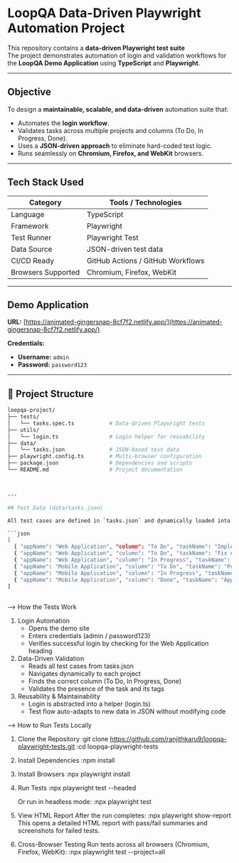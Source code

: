 # LoopQA Data-Driven Playwright Automation Project

This repository contains a **data-driven Playwright test suite**  
The project demonstrates automation of login and validation workflows for the **LoopQA Demo Application** using **TypeScript** and **Playwright**.

---

## Objective

To design a **maintainable, scalable, and data-driven** automation suite that:
- Automates the **login workflow**.
- Validates tasks across multiple projects and columns (To Do, In Progress, Done).
- Uses a **JSON-driven approach** to eliminate hard-coded test logic.
- Runs seamlessly on **Chromium, Firefox, and WebKit** browsers.

---

## Tech Stack Used

| Category | Tools / Technologies |
|-----------|----------------------|
| Language | TypeScript |
| Framework | Playwright |
| Test Runner | Playwright Test |
| Data Source | JSON-driven test data |
| CI/CD Ready | GitHub Actions / GitHub Workflows |
| Browsers Supported | Chromium, Firefox, WebKit |

---

## Demo Application

**URL:** [https://animated-gingersnap-8cf7f2.netlify.app/](https://animated-gingersnap-8cf7f2.netlify.app/)

**Credentials:**
- **Username:** `admin`  
- **Password:** `password123`

---

## 📂 Project Structure

```bash
loopqa-project/
├── tests/
│   └── tasks.spec.ts           # Data-driven Playwright tests
├── utils/
│   └── login.ts                # Login helper for reusability
├── data/
│   └── tasks.json              # JSON-based test data
├── playwright.config.ts        # Multi-browser configuration
├── package.json                # Dependencies and scripts
└── README.md                   # Project documentation



---

## Test Data (data/tasks.json)

All test cases are defined in `tasks.json` and dynamically loaded into the Playwright suite.

```json
[
  { "appName": "Web Application", "column": "To Do", "taskName": "Implement user authentication", "tags": ["Feature", "High Priority"] },
  { "appName": "Web Application", "column": "To Do", "taskName": "Fix navigation bug", "tags": ["Bug"] },
  { "appName": "Web Application", "column": "In Progress", "taskName": "Design system updates", "tags": ["Design"] },
  { "appName": "Mobile Application", "column": "To Do", "taskName": "Push notification system", "tags": ["Feature"] },
  { "appName": "Mobile Application", "column": "In Progress", "taskName": "Offline mode", "tags": ["Feature", "High Priority"] },
  { "appName": "Mobile Application", "column": "Done", "taskName": "App icon design", "tags": ["Design"] }
]
```
##
--> How the Tests Work
1. Login Automation
   - Opens the demo site
   - Enters credentials (admin / password123)
   - Verifies successful login by checking for the Web Application heading
2. Data-Driven Validation
   - Reads all test cases from tasks.json
   - Navigates dynamically to each project
   - Finds the correct column (To Do, In Progress, Done)
   - Validates the presence of the task and its tags
3. Reusability & Maintainability
   - Login is abstracted into a helper (login.ts)
   - Test flow auto-adapts to new data in JSON without modifying code


--> How to Run Tests Locally
1. Clone the Repository
   :git clone https://github.com/ranjithkaru9/loopqa-playwright-tests.git
   :cd loopqa-playwright-tests
2. Install Dependencies
   :npm install
3. Install Browsers
   :npx playwright install
4. Run Tests
   :npx playwright test --headed
   
   Or run in headless mode:
   :npx playwright test
5. View HTML Report
   After the run completes:
   :npx playwright show-report
   This opens a detailed HTML report with pass/fail summaries and screenshots for failed tests.
6. Cross-Browser Testing
   Run tests across all browsers (Chromium, Firefox, WebKit):
   :npx playwright test --project=all
